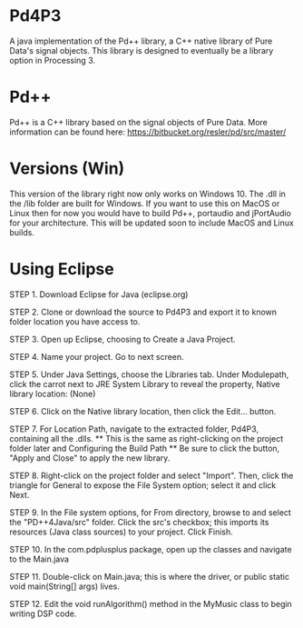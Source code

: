 # Pd4P3
A java implementation of the Pd++ library, a C++ native library of Pure Data's signal objects.  This library is designed to eventually be a library option in Processing 3. 

# Pd++
Pd++ is a C++ library based on the signal objects of Pure Data.  More information can be found here: https://bitbucket.org/resler/pd/src/master/

# Versions (Win)
This version of the library right now only works on Windows 10.  The .dll in the /lib folder are built for Windows.  If you want to use this on MacOS or Linux then for now you would have to build Pd++, portaudio and jPortAudio for your architecture.  This will be updated soon to include MacOS and Linux builds. 

# Using Eclipse
STEP 1. Download Eclipse for Java (eclipse.org)

STEP 2. Clone or download the source to Pd4P3 and export it to known folder location you have access to.

STEP 3. Open up Eclipse, choosing to Create a Java Project.

STEP 4. Name your project. Go to next screen.

STEP 5. Under Java Settings, choose the Libraries tab. Under Modulepath, click the carrot next to JRE System Library to reveal the property, Native library location: (None)

STEP 6. Click on the Native library location, then click the Edit... button.

STEP 7. For Location Path, navigate to the extracted folder, Pd4P3, containing all the .dlls.
** This is the same as right-clicking on the project folder later and Configuring the Build Path
** Be sure to click the button, "Apply and Close" to apply the new library.

STEP 8. Right-click on the project folder and select "Import". Then, click the triangle for General to expose the File System option; select it and click Next.

STEP 9. In the File system options, for From directory, browse to and select the "PD++4Java/src" folder. Click the src's checkbox; this imports its resources (Java class sources) to your project. Click Finish.

STEP 10. In the com.pdplusplus package, open up the classes and navigate to the Main.java

STEP 11. Double-click on Main.java; this is where the driver, or 
public static void main(String[] args)
lives. 

STEP 12.  Edit the void runAlgorithm() method in the MyMusic class to begin writing DSP code.
